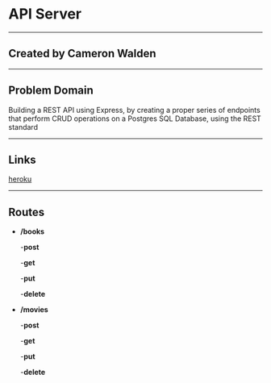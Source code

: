 # API Server

***

## Created by Cameron Walden

***

## Problem Domain

Building a REST API using Express, by creating a proper series of endpoints that perform CRUD operations on a Postgres SQL Database, using the REST standard

***

## Links
[heroku](https://cameron-api-server.herokuapp.com/)
***

## Routes

- **/books**
  
  -**post**

  -**get**

  -**put**

  -**delete**

- **/movies**
   
  -**post**

  -**get**

  -**put**
  
  -**delete**


